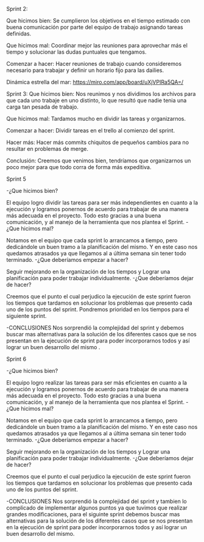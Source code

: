 Sprint 2:

Que hicimos bien:
Se cumplieron los objetivos en el tiempo estimado con buena comunicación por parte del equipo de trabajo asignando tareas definidas.

Que hicimos mal:
Coordinar mejor las reuniones para aprovechar más el tiempo y solucionar las dudas puntuales que tengamos.

Comenzar a hacer:
Hacer reuniones de trabajo cuando consideremos necesario para trabajar y definir un horario fijo para las dailies.

Dinámica estrella del mar:
https://miro.com/app/board/uXjVPIRa5QA=/

Sprint 3:
Que hicimos bien:
Nos reunimos y nos dividimos los archivos para que cada uno trabaje en uno distinto, lo que resultó que nadie tenia una carga tan pesada de trabajo.

Que hicimos mal:
Tardamos mucho en dividir las tareas y organizarnos.

Comenzar a hacer:
Dividir tareas en el trello al comienzo del sprint. 

Hacer más:
Hacer más commits chiquitos de pequeños cambios para no resultar en problemas de merge.

Conclusión: Creemos que venimos bien, tendríamos que organizarnos un poco mejor para que todo corra de forma más expeditiva.

Sprint 5

-¿Que hicimos bien?

El equipo logro dividir las tareas para ser más independientes en cuanto a la ejecución y logramos ponernos de acuerdo para trabajar de una manera más adecuada en el proyecto. Todo esto gracias a una buena comunicación, y al manejo de la herramienta que nos plantea el Sprint.
-¿Que hicimos mal?

Notamos en el equipo que cada sprint lo arrancamos a tiempo, pero dedicándole un buen tramo a la planificación del mismo. Y en este caso nos quedamos atrasados ya que llegamos al a última semana sin tener todo terminado.
-¿Que deberíamos empezar a hacer?

Seguir mejorando en la organización de los tiempos y Lograr una planificación para poder trabajar individualmente.
-¿Que deberíamos dejar de hacer?

Creemos que el punto el cual perjudico la ejecución de este sprint fueron los tiempos que tardamos en solucionar los problemas que presento cada uno de los puntos del sprint. Pondremos prioridad en los tiempos para el siguiente sprint.

-CONCLUSIONES
Nos sorprendió la complejidad del sprint y debemos buscar mas alternativas para la solución de los diferentes casos que se nos presentan en la ejecución de sprint  para poder incorporarnos todos y así lograr un buen desarrollo del mismo .


Sprint 6

-¿Que hicimos bien?

El equipo logro realizar las tareas para ser más eficientes en cuanto a la ejecución y logramos ponernos de acuerdo para trabajar de una manera más adecuada en el proyecto. Todo esto gracias a una buena comunicación, y al manejo de la herramienta que nos plantea el Sprint.
-¿Que hicimos mal?

Notamos en el equipo que cada sprint lo arrancamos a tiempo, pero dedicándole un buen tramo a la planificación del mismo. Y en este caso nos quedamos atrasados ya que llegamos al a última semana sin tener todo terminado.
-¿Que deberíamos empezar a hacer?

Seguir mejorando en la organización de los tiempos y Lograr una planificación para poder trabajar individualmente.
-¿Que deberíamos dejar de hacer?

Creemos que el punto el cual perjudico la ejecución de este sprint fueron los tiempos que tardamos en solucionar los problemas que presento cada uno de los puntos del sprint. 

-CONCLUSIONES
Nos sorprendió la complejidad del sprint y tambien lo complicado de implementar algunos puntos ya que tuvimos que realizar grandes modificaciones, para el siguinte sprint debemos buscar mas alternativas para la solución de los diferentes casos que se nos presentan en la ejecución de sprint  para poder incorporarnos todos y así lograr un buen desarrollo del mismo.


